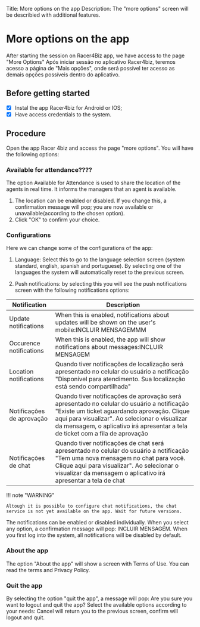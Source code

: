 Title: More options on the app
Description: The "more options" screen will be describied with additional features.

# More options on the app

After starting the session on Racer4Biz app, we have access to the page "More Options" Após iniciar sessão no aplicativo Racer4biz, teremos acesso a página de "Mais opções", onde será possível ter acesso as demais opções possíveis dentro do aplicativo.

## Before getting started

- [x] Instal the app Racer4biz for Android or IOS;  
- [x] Have access credentials to the system.

## Procedure

Open the app Racer 4biz and access the page "more options". You will have the following options:

### Available for attendance????

The option Available for Attendance is used to share the location of the agents in real time. It informs the managers that an agent is available.  

1. The location can be enabled or disabled. If you change this, a confirmation message will pop; you are now available or unavailable(according to the chosen option).  
2. Click "OK" to confirm your choice.

### Configurations

Here we can change some of the configurations of the app:

1. Language: Select this to go to the language selection screen (system standard, english, spanish and portuguese). By selecting one of the languages the system will automatically reset to the previous screen.  

2. Push notifications: by selecting this you will see the push notifications screen with the following notifications options:

|Notification|Description|
|-----------|---------|
|Update notifications| When this is enabled, notifications about updates will be shown on the user's mobile:INCLUIR MENSAGEMMM|
|Occurence notifications| When this is enabled, the app will show notifications about messages:INCLUIR MENSAGEM|
|Location notifications| Quando tiver notificações de localização será apresentado no celular do usuário a notificação "Disponível para atendimento. Sua localização está sendo compartilhada"|
|Notificações de aprovação| Quando tiver notificações de aprovação será apresentado no celular do usuário a notificação "Existe um ticket aguardando aprovação. Clique aqui para visualizar". Ao selecionar o visualizar da mensagem, o aplicativo irá apresentar a tela de ticket com a fila de aprovação|
|Notificações de chat| Quando tiver notificações de chat será apresentado no celular do usuário a notificação "Tem uma nova mensagem no chat para você. Clique aqui para visualizar". Ao selecionar o visualizar da mensagem o aplicativo irá apresentar a tela de chat|

!!! note "WARNING"

    Altough it is possible to configure chat notifications, the chat service is not yet available on the app. Wait for future versions.
    
The notifications can be enabled or disabled individually. When you select any option, a confirmation message will pop: INCLUIR MENSAGEM. 
When you first log into the system, all notifications will be disabled by default.

### About the app

The option "About the app" will show a screen with Terms of Use. You can read the terms and Privacy Policy.

### Quit the app

By selecting the option "quit the app", a message will pop: Are you sure you want to logout and quit the app? Select the available options according to your needs: Cancel will return you to the previous screen, confirm will logout and quit.





